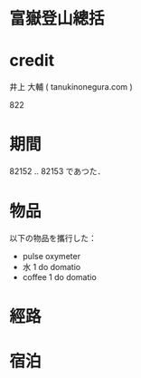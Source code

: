 富嶽登山總括
===

# credit

井上 大輔 ( tanukinonegura.com )

822

# 期間

82152 .. 82153 であつた．

# 物品

以下の物品を攜行した：

- pulse oxymeter
- 水 1 do domatio
- coffee 1 do domatio

# 經路

# 宿泊

